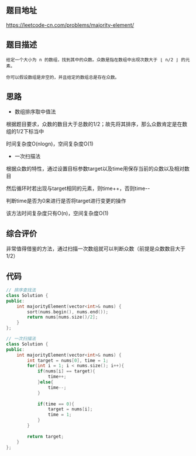 ## 题目地址
https://leetcode-cn.com/problems/majority-element/

## 题目描述
```
给定一个大小为 n 的数组，找到其中的众数。众数是指在数组中出现次数大于 ⌊ n/2 ⌋ 的元素。

你可以假设数组是非空的，并且给定的数组总是存在众数。
```

## 思路

- 数组排序取中值法

根据题目要求，众数的数目大于总数的1/2；故先将其排序，那么众数肯定是在数组的1/2下标当中

时间复杂度O(nlogn)，空间复杂度O(1)

- 一次扫描法

根据众数的特性，通过设置目标参数target以及time用保存当前的众数以及相对数目

然后循环时若出现与target相同的元素，则time++，否则time--

判断time是否为0来进行是否将target进行变更的操作

该方法时间复杂度只有O(n)，空间复杂度O(1)

## 综合评价

非常值得借鉴的方法，通过扫描一次数组就可以判断众数（前提是众数数目大于1/2）

## 代码
```c++
// 排序查找法
class Solution {
public:
    int majorityElement(vector<int>& nums) {
        sort(nums.begin(), nums.end());
        return nums[nums.size()/2];
    }
};
```
```c++
// 一次扫描法
class Solution {
public:
    int majorityElement(vector<int>& nums) {
        int target = nums[0], time = 1;
        for(int i = 1; i < nums.size(); i++){
            if(nums[i] == target){
                time++;
            }else{
                time--;
            }
            
            if(time == 0){
                target = nums[i];
                time = 1;
            }
        }
        
        return target;
    }
};
```
